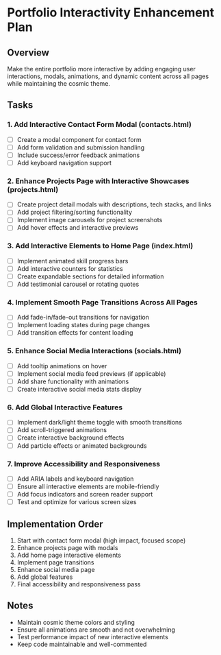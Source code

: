 # Portfolio Interactivity Enhancement Plan

## Overview
Make the entire portfolio more interactive by adding engaging user interactions, modals, animations, and dynamic content across all pages while maintaining the cosmic theme.

## Tasks

### 1. Add Interactive Contact Form Modal (contacts.html)
- [ ] Create a modal component for contact form
- [ ] Add form validation and submission handling
- [ ] Include success/error feedback animations
- [ ] Add keyboard navigation support

### 2. Enhance Projects Page with Interactive Showcases (projects.html)
- [ ] Create project detail modals with descriptions, tech stacks, and links
- [ ] Add project filtering/sorting functionality
- [ ] Implement image carousels for project screenshots
- [ ] Add hover effects and interactive previews

### 3. Add Interactive Elements to Home Page (index.html)
- [ ] Implement animated skill progress bars
- [ ] Add interactive counters for statistics
- [ ] Create expandable sections for detailed information
- [ ] Add testimonial carousel or rotating quotes

### 4. Implement Smooth Page Transitions Across All Pages
- [ ] Add fade-in/fade-out transitions for navigation
- [ ] Implement loading states during page changes
- [ ] Add transition effects for content loading

### 5. Enhance Social Media Interactions (socials.html)
- [ ] Add tooltip animations on hover
- [ ] Implement social media feed previews (if applicable)
- [ ] Add share functionality with animations
- [ ] Create interactive social media stats display

### 6. Add Global Interactive Features
- [ ] Implement dark/light theme toggle with smooth transitions
- [ ] Add scroll-triggered animations
- [ ] Create interactive background effects
- [ ] Add particle effects or animated backgrounds

### 7. Improve Accessibility and Responsiveness
- [ ] Add ARIA labels and keyboard navigation
- [ ] Ensure all interactive elements are mobile-friendly
- [ ] Add focus indicators and screen reader support
- [ ] Test and optimize for various screen sizes

## Implementation Order
1. Start with contact form modal (high impact, focused scope)
2. Enhance projects page with modals
3. Add home page interactive elements
4. Implement page transitions
5. Enhance social media page
6. Add global features
7. Final accessibility and responsiveness pass

## Notes
- Maintain cosmic theme colors and styling
- Ensure all animations are smooth and not overwhelming
- Test performance impact of new interactive elements
- Keep code maintainable and well-commented
